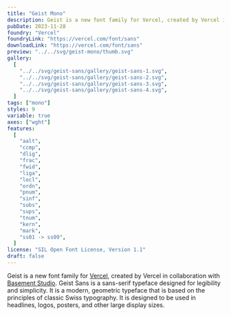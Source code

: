 ```yaml
---
title: "Geist Mono"
description: Geist is a new font family for Vercel, created by Vercel in collaboration with Basement Studio. Geist Sans is a sans-serif typeface designed for legibility and simplicity. It is a modern, geometric typeface that is based on the principles of classic Swiss typography. It is designed to be used in headlines, logos, posters, and other large display sizes.
pubDate: 2023-11-28
foundry: "Vercel"
foundryLink: "https://vercel.com/font/sans"
downloadLink: "https://vercel.com/font/sans"
preview: "../../svg/geist-mono/thumb.svg"
gallery:
  [
    "../../svg/geist-sans/gallery/geist-sans-1.svg",
    "../../svg/geist-sans/gallery/geist-sans-2.svg",
    "../../svg/geist-sans/gallery/geist-sans-3.svg",
    "../../svg/geist-sans/gallery/geist-sans-4.svg",
  ]
tags: ["mono"]
styles: 9
variable: true
axes: ["wght"]
features:
  [
    "aalt",
    "ccmp",
    "dlig",
    "frac",
    "fwid",
    "liga",
    "locl",
    "ordn",
    "pnum",
    "sinf",
    "subs",
    "sups",
    "tnum",
    "kern",
    "mark",
    "ss01 -> ss09",
  ]
license: "SIL Open Font License, Version 1.1"
draft: false
---
```


Geist is a new font family for [Vercel](https://vercel.com/design), created by Vercel in collaboration with [Basement Studio](https://basement.studio/). Geist Sans is a sans-serif typeface designed for legibility and simplicity. It is a modern, geometric typeface that is based on the principles of classic Swiss typography. It is designed to be used in headlines, logos, posters, and other large display sizes.
